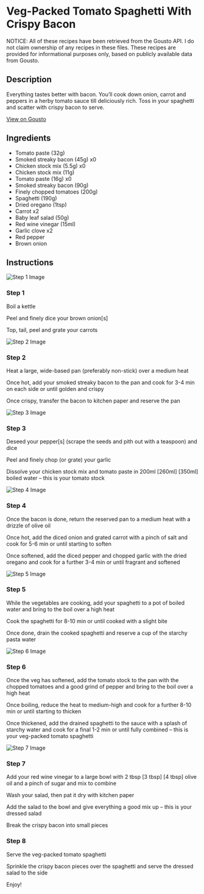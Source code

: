 # Veg-Packed Tomato Spaghetti With Crispy Bacon

NOTICE: All of these recipes have been retrieved from the Gousto API. I do not claim ownership of any recipes in these files. These recipes are provided for informational purposes only, based on publicly available data from Gousto.

## Description

Everything tastes better with bacon. You’ll cook down onion, carrot and peppers in a herby tomato sauce till deliciously rich. Toss in your spaghetti and scatter with crispy bacon to serve. 

[View on Gousto](https://www.gousto.co.uk/recipes/cookbook/veg-packed-tomato-spaghetti-with-crispy-bacon)

## Ingredients

- Tomato paste (32g)
- Smoked streaky bacon (45g) x0
- Chicken stock mix (5.5g) x0
- Chicken stock mix (11g)
- Tomato paste (16g) x0
- Smoked streaky bacon (90g)
- Finely chopped tomatoes (200g)
- Spaghetti (190g)
- Dried oregano (1tsp)
- Carrot x2
- Baby leaf salad (50g)
- Red wine vinegar (15ml)
- Garlic clove x2
- Red pepper
- Brown onion

## Instructions

![Step 1 Image](https://production-media.gousto.co.uk/cms/recipe-step-image/Step-1-1677587757029-x200.jpg)

### Step 1

Boil a kettle

Peel and finely dice your brown onion[s]

Top, tail, peel and grate your carrots

![Step 2 Image](https://production-media.gousto.co.uk/cms/recipe-step-image/Step-2-1677587764447-x200.jpg)

### Step 2

Heat a large, wide-based pan (preferably non-stick) over a medium heat

Once hot, add your smoked streaky bacon to the pan and cook for 3-4 min on each side or until golden and crispy

Once crispy, transfer the bacon to kitchen paper and reserve the pan

![Step 3 Image](https://production-media.gousto.co.uk/cms/recipe-step-image/Step-3-1677587785781-x200.jpg)

### Step 3

Deseed your pepper[s] (scrape the seeds and pith out with a teaspoon) and dice

Peel and finely chop (or grate) your garlic

Dissolve your chicken stock mix and tomato paste in 200ml <span class="text-purple">[260ml]</span> <span class="text-danger"> [350ml]</span> boiled water – this is your tomato stock

![Step 4 Image](https://production-media.gousto.co.uk/cms/recipe-step-image/Step-4-1677587796031-x200.jpg)

### Step 4

Once the bacon is done, return the reserved pan to a medium heat with a drizzle of olive oil

Once hot, add the diced onion and grated carrot with a pinch of salt and cook for 5-6 min or until starting to soften

Once softened, add the diced pepper and chopped garlic with the dried oregano and cook for a further 3-4 min or until fragrant and softened

![Step 5 Image](https://production-media.gousto.co.uk/cms/recipe-step-image/Step-5-1677587804055-x200.jpg)

### Step 5

While the vegetables are cooking, add your spaghetti to a pot of boiled water and bring to the boil over a high heat

Cook the spaghetti for 8-10 min or until cooked with a slight bite

Once done, drain the cooked spaghetti and reserve a cup of the starchy pasta water

![Step 6 Image](https://production-media.gousto.co.uk/cms/recipe-step-image/Step-6-1677587814670-x200.jpg)

### Step 6

Once the veg has softened, add the tomato stock to the pan with the chopped tomatoes and a good grind of pepper and bring to the boil over a high heat

Once boiling, reduce the heat to medium-high and cook for a further 8-10 min or until starting to thicken

Once thickened, add the drained spaghetti to the sauce with a splash of starchy water and cook for a final 1-2 min or until fully combined – this is your veg-packed tomato spaghetti

![Step 7 Image](https://production-media.gousto.co.uk/cms/recipe-step-image/Step-7-1677587825823-x200.jpg)

### Step 7

Add your red wine vinegar to a large bowl with 2 tbsp <span class="text-purple">[3 tbsp]</span> <span class="text-danger">[4 tbsp] </span>olive oil and a pinch of sugar and mix to combine

Wash your salad, then pat it dry with kitchen paper

Add the salad to the bowl and give everything a good mix up – this is your dressed salad

Break the crispy bacon into small pieces

### Step 8

Serve the veg-packed tomato spaghetti

Sprinkle the crispy bacon pieces over the spaghetti and serve the dressed salad to the side

Enjoy!

